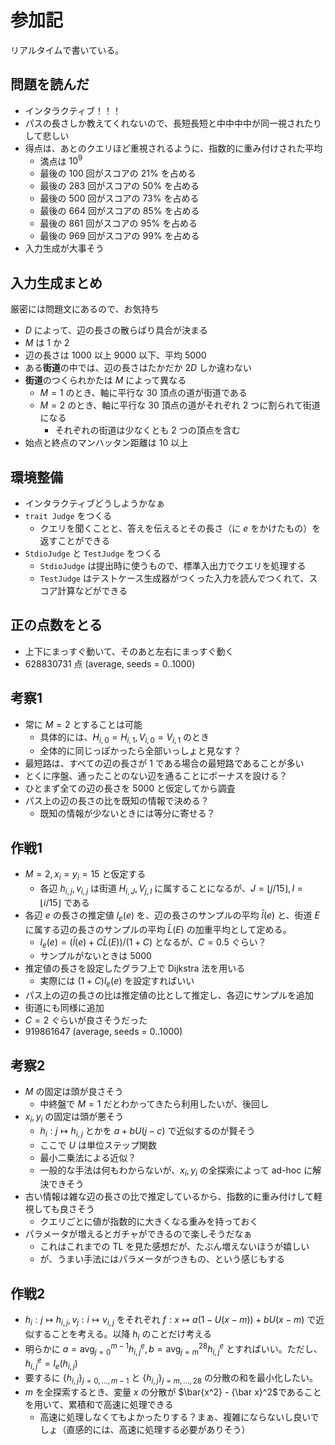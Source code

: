 # 参加記

リアルタイムで書いている。

## 問題を読んだ

- インタラクティブ！！！
- パスの長さしか教えてくれないので、長短長短と中中中中が同一視されたりして悲しい
- 得点は、あとのクエリほど重視されるように、指数的に重み付けされた平均
  - 満点は $10^9$
  - 最後の $100$ 回がスコアの $21\%$ を占める
  - 最後の $283$ 回がスコアの $50\%$ を占める
  - 最後の $500$ 回がスコアの $73\%$ を占める
  - 最後の $664$ 回がスコアの $85\%$ を占める
  - 最後の $861$ 回がスコアの $95\%$ を占める
  - 最後の $969$ 回がスコアの $99\%$ を占める
- 入力生成が大事そう

## 入力生成まとめ

厳密には問題文にあるので、お気持ち

- $D$ によって、辺の長さの散らばり具合が決まる
- $M$ は $1$ か $2$
- 辺の長さは $1000$ 以上 $9000$ 以下、平均 $5000$
- ある**街道**の中では、辺の長さはたかだか $2D$ しか違わない
- **街道**のつくられかたは $M$ によって異なる
  - $M=1$ のとき、軸に平行な $30$ 頂点の道が街道である
  - $M=2$ のとき、軸に平行な $30$ 頂点の道がそれぞれ $2$ つに割られて街道になる
    - それぞれの街道は少なくとも $2$ つの頂点を含む
- 始点と終点のマンハッタン距離は $10$ 以上

## 環境整備

- インタラクティブどうしようかなぁ
- `trait Judge` をつくる
  - クエリを聞くことと、答えを伝えるとその長さ（に $e$ をかけたもの）を返すことができる
- `StdioJudge` と `TestJudge` をつくる
  - `StdioJudge` は提出時に使うもので、標準入出力でクエリを処理する
  - `TestJudge` はテストケース生成器がつくった入力を読んでつくれて、スコア計算などができる


## 正の点数をとる

- 上下にまっすぐ動いて、そのあと左右にまっすぐ動く
- 628830731 点 (average, seeds = 0..1000)

## 考察1

- 常に $M=2$ とすることは可能
  - 具体的には、$H_{i,0}=H_{i,1}, V_{i,0}=V_{i,1}$ のとき
  - 全体的に同じっぽかったら全部いっしょと見なす？
- 最短路は、すべての辺の長さが $1$ である場合の最短路であることが多い
- とくに序盤、通ったことのない辺を通ることにボーナスを設ける？
- ひとまず全ての辺の長さを $5000$ と仮定してから調査
- パス上の辺の長さの比を既知の情報で決める？
  - 既知の情報が少ないときには等分に寄せる？

## 作戦1

- $M=2, x_i=y_i=15$ と仮定する
  - 各辺 $h_{i,j}, v_{i,j}$ は街道 $H_{i,J}, V_{j,I}$ に属することになるが、$J=\lfloor j/15\rfloor, I=\lfloor i/15\rfloor$ である
- 各辺 $e$ の長さの推定値 $l_e(e)$ を、辺の長さのサンプルの平均 $\bar l(e)$ と、街道 $E$ に属する辺の長さのサンプルの平均 $\bar L(E)$ の加重平均として定める。
  - $l_e(e) = (\bar l(e) + C\bar L(E))/(1+C)$ となるが、$C=0.5$ ぐらい？
  - サンプルがないときは $5000$
- 推定値の長さを設定したグラフ上で Dijkstra 法を用いる
  - 実際には $(1+C)l_e(e)$ を設定すればいい
- パス上の辺の長さの比は推定値の比として推定し、各辺にサンプルを追加
- 街道にも同様に追加
- $C=2$ ぐらいが良さそうだった
- 919861647 (average, seeds = 0..1000)

## 考察2

- $M$ の固定は頭が良さそう
  - 中終盤で $M=1$ だとわかってきたら利用したいが、後回し
- $x_i,y_i$ の固定は頭が悪そう
  - $h_i:j\mapsto h_{i,j}$ とかを $a+bU(j-c)$ で近似するのが賢そう
  - ここで $U$ は単位ステップ関数
  - 最小二乗法による近似？
  - 一般的な手法は何もわからないが、$x_i, y_i$ の全探索によって ad-hoc に解決できそう
- 古い情報は雑な辺の長さの比で推定しているから、指数的に重み付けして軽視しても良さそう
  - クエリごとに値が指数的に大きくなる重みを持っておく
- パラメータが増えるとガチャができるので楽しそうだなぁ
  - これはこれまでの TL を見た感想だが、たぶん増えないほうが嬉しい
  - が、うまい手法にはパラメータがつきもの、という感じもする

## 作戦2

- $h_i:j\mapsto h_{i,j}, v_j:i\mapsto v_{i,j}$ をそれぞれ $f:x\mapsto a(1-U(x-m))+bU(x-m)$ で近似することを考える。以降 $h_i$ のことだけ考える
- 明らかに $a = \mathrm{avg}_{j=0}^{m-1}h^e_{i,j}, b = \mathrm{avg}_{j=m}^{28}h^e_{i,j}$ とすればいい。ただし、$h^e_{i,j} = l_e(h_{i,j})$
- 要するに $\{h_{i,j}\}_{j=0,\ldots,m-1}$ と $\{h_{i,j}\}_{j=m,\ldots,28}$ の分散の和を最小化したい。
- $m$ を全探索するとき、変量 $x$ の分散が $\bar{x^2} - {\bar x}^2$であることを用いて、累積和で高速に処理できる
  - 高速に処理しなくてもよかったりする？まぁ、複雑にならないし良いでしょ（直感的には、高速に処理する必要がありそう）







